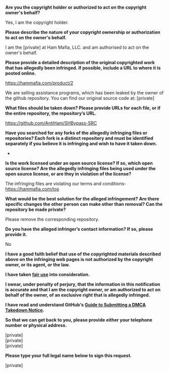 **Are you the copyright holder or authorized to act on the copyright owner's behalf?**

Yes, I am the copyright holder.

**Please describe the nature of your copyright ownership or authorization to act on the owner's behalf.**

I am the [private] at Ham Mafia, LLC. and am authorised to act on the owner's behalf.

**Please provide a detailed description of the original copyrighted work that has allegedly been infringed. If possible, include a URL to where it is posted online.**

https://hammafia.com/product/2

We are selling assistance programs, which has been leaked by the owner of the github repository. You can find our original source code at: [private]

**What files should be taken down? Please provide URLs for each file, or if the entire repository, the repository’s URL.**

https://github.com/AntiHam/SHBypass-SRC

**Have you searched for any forks of the allegedly infringing files or repositories? Each fork is a distinct repository and must be identified separately if you believe it is infringing and wish to have it taken down.**

-

**Is the work licensed under an open source license? If so, which open source license? Are the allegedly infringing files being used under the open source license, or are they in violation of the license?**

The infringing files are violating our terms and conditions- https://hammafia.com/tos

**What would be the best solution for the alleged infringement? Are there specific changes the other person can make other than removal? Can the repository be made private?**

Please remove the corresponding repository.

**Do you have the alleged infringer’s contact information? If so, please provide it.**

No

**I have a good faith belief that use of the copyrighted materials described above on the infringing web pages is not authorized by the copyright owner, or its agent, or the law.**

**I have taken <a href="https://www.lumendatabase.org/topics/22">fair use</a> into consideration.**

**I swear, under penalty of perjury, that the information in this notification is accurate and that I am the copyright owner, or am authorized to act on behalf of the owner, of an exclusive right that is allegedly infringed.**

**I have read and understand GitHub's <a href="https://help.github.com/articles/guide-to-submitting-a-dmca-takedown-notice/">Guide to Submitting a DMCA Takedown Notice</a>.**

**So that we can get back to you, please provide either your telephone number or physical address.**

[private]  
[private]  
[private]  

**Please type your full legal name below to sign this request.**

[private]
